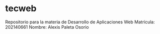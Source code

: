 # tecweb
Repositorio para la materia de  Desarrollo de Aplicaciones Web
Matrícula: 202140661
Nombre:    Alexis Paleta Osorio